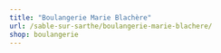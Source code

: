 ```yaml
---
title: "Boulangerie Marie Blachère"
url: /sable-sur-sarthe/boulangerie-marie-blachere/
shop: boulangerie
---
```

